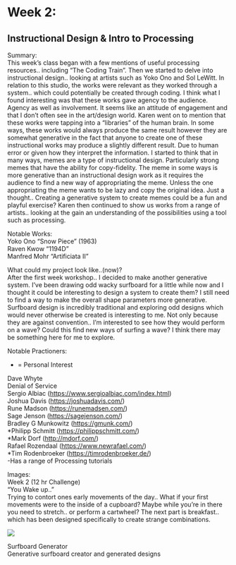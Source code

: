 # Week 2: 
## Instructional Design & Intro to Processing

Summary:  <br />
This week’s class began with a few mentions of useful processing resources.. including “The Coding Train”. Then we started to delve into instructional design.. looking at artists such as Yoko Ono and Sol LeWitt. In relation to this studio, the works were relevant as they worked through a system.. which could potentially be created through coding. I think what I found interesting was that these works gave agency to the audience. Agency as well as involvement. It seems like an attitude of engagement and that I don’t often see in the art/design world. Karen went on to mention that these works were tapping into a “libraries” of the human brain. In some ways, these works would always produce the same result however they are somewhat generative in the fact that anyone to create one of these instructional works may produce a slightly different result. Due to human error or given how they interpret the information. I started to think that in many ways, memes are a type of instructional design. Particularly strong memes that have the ability for copy-fidelity. The meme in some ways is more generative than an instructional design work as it requires the audience to find a new way of appropriating the meme. Unless the one appropriating the meme wants to be lazy and copy the original idea. Just a thought.. Creating a generative system to create memes could be a fun and playful exercise? Karen then continued to show us works from a range of artists.. looking at the gain an understanding of the possibilities using a tool such as processing. 

Notable Works:  <br />
Yoko Ono “Snow Piece” (1963)  <br />
Raven Kwow “1194D”  <br />
Manfred Mohr “Artificiata II”  <br />

What could my project look like..(now)?  <br />
After the first week workshop.. I decided to make another generative system. I’ve been drawing odd wacky surfboard for a little while now and I thought it could be interesting to design a system to create them? I still need to find a way to make the overall shape parameters more generative. Surfboard design is incredibly traditional and exploring odd designs which would never otherwise be created is interesting to me. Not only because they are against convention.. I’m interested to see how they would perform on a wave? Could this find new ways of surfing a wave? I think there may be something here for me to explore.


Notable Practioners:  <br />
* = Personal Interest
 
Dave Whyte  <br />
Denial of Service  <br />
Sergio Albiac (https://www.sergioalbiac.com/index.html)  <br />
Joshua Davis (https://joshuadavis.com/)  <br />
Rune Madson (https://runemadsen.com/)  <br />
Sage Jenson (https://sagejenson.com/)  <br />
Bradley G Munkowitz (https://gmunk.com/)  <br />
*Philipp Schmitt (https://philippschmitt.com/)  <br />
*Mark Dorf (http://mdorf.com/)  <br />
Rafael Rozendaal (https://www.newrafael.com/)   <br />
*Tim Rodenbroeker (https://timrodenbroeker.de/)  <br />
-Has a range of Processing tutorials  <br />





Images: <br />
Week 2 (12 hr Challenge) <br />
“You Wake up..” <br />
Trying to contort ones early movements of the day.. What if your first movements were to the inside of a cupboard? Maybe while you’re in there you need to stretch.. or perform a cartwheel? The next part is breakfast.. which has been designed specifically to create strange combinations. 

![](images/filename%20Week%202%20(12%20hr%20Challenge).jpeg)

Surfboard Generator  <br />
Generative surfboard creator and generated designs


